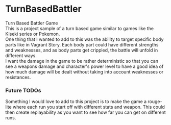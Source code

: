 # TurnBasedBattler
Turn Based Battler Game
<br>
This is a project sample of a turn based game similar to games like the Kiseki series or Pokemon.
<br>
One thing that I wanted to add to this was the ability to target specific body parts like in Vagrant Story.
Each body part could have different strengths and weaknesses, and as body parts get crippled, the battle will unfold in different ways.
<br>
I want the damage in the game to be rather deterministic so that you can see a weapons damage and character's power level to have a good idea of
how much damage will be dealt without taking into account weaknesses or resistances.
### Future TODOs
Something I would love to add to this project is to make the game a rouge-lite where each run you start off with different stats and weapon.
This could then create replayability as you want to see how far you can get on different runs.
